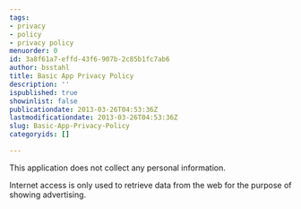```yaml
---
tags:
- privacy
- policy
- privacy policy
menuorder: 0
id: 3a8f61a7-effd-43f6-907b-2c85b1fc7ab6
author: bsstahl
title: Basic App Privacy Policy
description: ''
ispublished: true
showinlist: false
publicationdate: 2013-03-26T04:53:36Z
lastmodificationdate: 2013-03-26T04:53:36Z
slug: Basic-App-Privacy-Policy
categoryids: []

---
```

This application does not collect any personal information.

Internet access is only used to retrieve data from the web for the purpose of showing advertising.